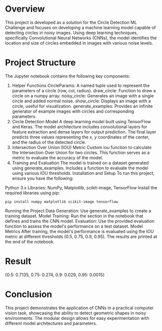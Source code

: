 # Overview
This project is developed as a solution for the Circle Detection ML Challenge and focuses on developing a machine learning model capable of detecting circles in noisy images. Using deep learning techniques, specifically Convolutional Neural Networks (CNNs), the model identifies the location and size of circles embedded in images with various noise levels.

# Project Structure
The Jupyter notebook contains the following key components:

1. Helper Functions
CircleParams: A named tuple used to represent the parameters of a circle (row, col, radius).
draw_circle: Function to draw a circle on a numpy array.
noisy_circle: Generates an image with a single circle and added normal noise.
show_circle: Displays an image with a circle, useful for visualization.
generate_examples: Provides an infinite generator of example images with circles and corresponding parameters.
2. Circle Detection Model
A deep learning model built using TensorFlow and Keras.
The model architecture includes convolutional layers for feature extraction and dense layers for output prediction.
The final layer predicts three values representing the x, y coordinates of the center, and the radius of the detected circle.
3. Intersection Over Union (IOU) Metric
Custom iou function to calculate the Intersection Over Union for two circles.
This function serves as a metric to evaluate the accuracy of the model.
4. Training and Evaluation
The model is trained on a dataset generated using generate_examples.
Includes a function to evaluate the model using various IOU thresholds.
Installation and Setup
To run this project, ensure you have the following:

Python 3.x
Libraries: NumPy, Matplotlib, scikit-image, TensorFlow
Install the required libraries using pip:
```
pip install numpy matplotlib scikit-image tensorflow
```
Running the Project
Data Generation: Use generate_examples to create a training dataset.
Model Training: Run the section in the notebook that defines and trains the CNN model.
Evaluation: Use the provided evaluation function to assess the model's performance on a test dataset.
Model Metrics
After training, the model's performance is evaluated using the IOU metric at different thresholds (0.5, 0.75, 0.9, 0.95). The results are printed at the end of the notebook.
# Result 
{0.5: 0.7135, 0.75: 0.274, 0.9: 0.029, 0.95: 0.0015}
# Conclusion
This project demonstrates the application of CNNs in a practical computer vision task, showcasing the ability to detect geometric shapes in noisy environments. The modular design allows for easy experimentation with different model architectures and parameters.

